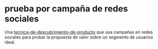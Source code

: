 # prueba por campaña de redes sociales

Una [tecnica-de-descubrimiento-de-producto](tecnica-de-descubrimiento-de-producto.md) que usa campañas en redes sociales para probar la propuesta de valor sobre un segmento de usuarios ideal.
